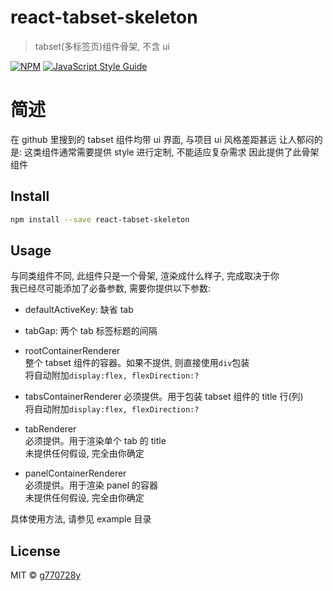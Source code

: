 # react-tabset-skeleton

> tabset(多标签页)组件骨架, 不含 ui

[![NPM](https://img.shields.io/npm/v/react-tabset-skeleton.svg)](https://www.npmjs.com/package/react-tabset-skeleton) [![JavaScript Style Guide](https://img.shields.io/badge/code_style-standard-brightgreen.svg)](https://standardjs.com)

# 简述

在 github 里搜到的 tabset 组件均带 ui 界面, 与项目 ui 风格差距甚远
让人郁闷的是: 这类组件通常需要提供 style 进行定制, 不能适应复杂需求
因此提供了此骨架组件

## Install

```bash
npm install --save react-tabset-skeleton
```

## Usage

与同类组件不同, 此组件只是一个骨架, 渲染成什么样子, 完成取决于你  
我已经尽可能添加了必备参数, 需要你提供以下参数:

- defaultActiveKey: 缺省 tab

- tabGap: 两个 tab 标签标题的间隔

- rootContainerRenderer  
  整个 tabset 组件的容器。如果不提供, 则直接使用`div`包装  
  将自动附加`display:flex, flexDirection:?`

- tabsContainerRenderer
  必须提供。用于包装 tabset 组件的 title 行(列)  
  将自动附加`display:flex, flexDirection:?`

- tabRenderer  
  必须提供。用于渲染单个 tab 的 title  
  未提供任何假设, 完全由你确定

- panelContainerRenderer  
  必须提供。用于渲染 panel 的容器  
  未提供任何假设, 完全由你确定

具体使用方法, 请参见 example 目录

## License

MIT © [g770728y](https://github.com/g770728y)

